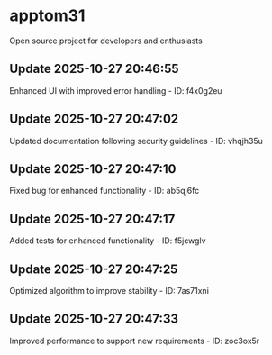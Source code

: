 # apptom31
Open source project for developers and enthusiasts

## Update 2025-10-27 20:46:55
Enhanced UI with improved error handling - ID: f4x0g2eu


## Update 2025-10-27 20:47:02
Updated documentation following security guidelines - ID: vhqjh35u


## Update 2025-10-27 20:47:10
Fixed bug for enhanced functionality - ID: ab5qj6fc


## Update 2025-10-27 20:47:17
Added tests for enhanced functionality - ID: f5jcwglv


## Update 2025-10-27 20:47:25
Optimized algorithm to improve stability - ID: 7as71xni


## Update 2025-10-27 20:47:33
Improved performance to support new requirements - ID: zoc3ox5r

